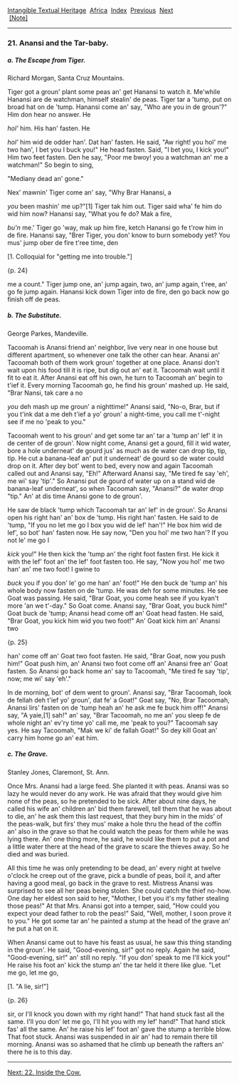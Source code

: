 [Intangible Textual Heritage](../../index)  [Africa](../index) 
[Index](index)  [Previous](jas020)  [Next](jas022)   
 [\[Note\]](jas021n)

------------------------------------------------------------------------

### 21. Anansi and the Tar-baby.

##### a. The Escape from Tiger.

Richard Morgan, Santa Cruz Mountains.

Tiger got a groun' plant some peas an' get Hanansi to watch it. Me'while
Hanansi are de watchman, himself stealin' de peas. Tiger tar a 'tump,
put on broad hat on de 'tump. Hanansi come an' say, "Who are you in de
groun'?" Him don hear no answer. He

*hol'* him. His han' fasten. He

*hol'* him wid de odder han'. Dat han' fasten. He said, "Aw right! you
hol' me two han', I bet you I buck you!" He head fasten. Said, "I bet
you, I kick you!" Him two feet fasten. Den he say, "Poor me bwoy! you a
watchman an' me a watchman!" So begin to sing,

"Mediany dead an' gone."

Nex' mawnin' Tiger come an' say, "Why Brar Hanansi, a

*you* been mashin' me up?"\[1\] Tiger tak him out. Tiger said wha' fe
him do wid him now? Hanansi say, "What you fe do? Mak a fire,

*bu'n* me.' Tiger go 'way, mak up him fire, ketch Hanansi go fe t'row
him in de fire. Hanansi say, "Brer Tiger, you don' know to burn somebody
yet? You mus' jump ober de fire t'ree time, den

\[1. Colloquial for "getting me into trouble."\]

{p. 24}

me a count." Tiger jump one, an' jump again, two, an' jump again, t'ree,
an' go fe jump again. Hanansi kick down Tiger into de fire, den go back
now go finish off de peas.

##### b. The Substitute.

George Parkes, Mandeville.

Tacoomah is Anansi friend an' neighbor, live very near in one house but
different apartment, so whenever one talk the other can hear. Anansi an'
Tacoomah both of them work groun' together at one place. Anansi don't
wait upon his food till it is ripe, but dig out an' eat it. Tacoomah
wait until it fit to eat it. After Anansi eat off his own, he turn to
Tacoomah an' begin to t'ief it. Every morning Tacoomah go, he find his
groun' mashed up. He said, "Brar Nansi, tak care a no

*you* deh mash up me groun' a nighttime!" Anansi said, "No-o, Brar, but
if you t'ink dat a me deh t'ief a yo' groun' a night-time, you call me
t'-night see if me no 'peak to you."

Tacoomah went to his groun' and get some tar an' tar a 'tump an' lef' it
in de center of de groun'. Now night come, Anansi get a gourd, fill it
wid water, bore a hole underneat' de gourd jus' as much as de water can
drop tip, tip, tip. He cut a banana-leaf an' put it underneat' de gourd
so de water could drop on it. After dey bot' went to bed, every now and
again Tacoomah called out and Anansi say, "Eh!" Afterward Anansi say,
"Me tired fe say 'eh', me wi' say 'tip'." So Anansi put de gourd of
water up on a stand wid de banana-leaf underneat', so when Tacoomah say,
"Anansi?" de water drop "tip." An' at dis time Anansi gone to de groun'.

He saw de black 'tump which Tacoomah tar an' lef' in de groun'. So
Anansi open his right han' an' box de 'tump. His right han' fasten. He
said to de 'tump, "If you no let me go I box you wid de lef' han'!" He
box him wid de lef', so bot' han' fasten now. He say now, "Den you hol'
me two han'? If you not le' me go I

*kick* you!" He then kick the 'tump an' the right foot fasten first. He
kick it with the lef' foot an' the lef' foot fasten too. He say, "Now
you hol' me two han' an' me two foot! I gwine to

*buck* you if you don' le' go me han' an' foot!" He den buck de 'tump
an' his whole body now fasten on de 'tump. He was deh for some minutes.
He see Goat was passing. He said, "Brar Goat, you come heah see if you
kyan't more 'an we t'-day." So Goat come. Anansi say, "Brar Goat, you
buck him!" Goat buck de 'tump; Anansi head come off an' Goat head
fasten. He said, "Brar Goat, you kick him wid you two foot!" An' Goat
kick him an' Anansi two

{p. 25}

han' come off an' Goat two foot fasten. He said, "Brar Goat, now you
push him!" Goat push him, an' Anansi two foot come off an' Anansi free
an' Goat fasten. So Anansi go back home an' say to Tacoomah, "Me tired
fe say 'tip', now; me wi' say 'eh'."

In de morning, bot' of dem went to groun'. Anansi say, "Brar Tacoomah,
look de fellah deh t'ief yo' groun', dat fe' a Goat!" Goat say, "No,
Brar Tacoomah, Anansi lirs' fasten on de 'tump heah an' he ask me fe
buck him off!" Anansi say, "A yaie,\[1\] sah!" an' say, "Brar Tacoomah,
no me an' you sleep fe de whole night an' ev'ry time yo' call me, me
'peak to you?" Tacoomah say yes. He say Tacoomah, "Mak we ki' de fallah
Goat!" So dey kill Goat an' carry him home go an' eat him.

##### c. The Grave.

Stanley Jones, Claremont, St. Ann.

Once Mrs. Anansi had a large feed. She planted it with peas. Anansi was
so lazy he would never do any work. He was afraid that they would give
him none of the peas, so he pretended to be sick. After about nine days,
he called his wife an' children an' bid them farewell, tell them that he
was about to die, an' he ask them this last request, that they bury him
in the mids' of the peas-walk, but firs' they mus' make a hole thru the
head of the coffin an' also in the grave so that he could watch the peas
for them while he was lying there. An' one thing more, he said, he would
like them to put a pot and a little water there at the head of the grave
to scare the thieves away. So he died and was buried.

All this time he was only pretending to be dead, an' every night at
twelve o'clock he creep out of the grave, pick a bundle of peas, boil
it, and after having a good meal, go back in the grave to rest. Mistress
Anansi was surprised to see all her peas being stolen. She could catch
the thief no-how. One day her eldest son said to her, "Mother, I bet you
it's my father stealing those peas!" At that Mrs. Anansi got into a
temper, said, "How could you expect your dead father to rob the peas!"
Said, "Well, mother, I soon prove it to you." He got some tar an' he
painted a stump at the head of the grave an' he put a hat on it.

When Anansi came out to have his feast as usual, he saw this thing
standing in the groun'. He said, "Good-evening, sir!" got no reply.
Again he said, "Good-evening, sir!" an' still no reply. "If you don'
speak to me I'll kick you!" He raise his foot an' kick the stump an' the
tar held it there like glue. "Let me go, let me go,

\[1. "A lie, sir!"\]

{p. 26}

sir, or I'll knock you down with my right hand!" That hand stuck fast
all the same. I'll you don' let me go, I'll hit you with my lef' hand!"
That hand stick fas' all the same. An' he raise his lef' foot an' gave
the stump a terrible blow. That foot stuck. Anansi was suspended in air
an' had to remain there till morning. Anansi was so ashamed that he
climb up beneath the rafters an' there he is to this day.

------------------------------------------------------------------------

[Next: 22. Inside the Cow.](jas022)
